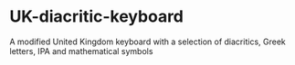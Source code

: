 # UK-diacritic-keyboard
A modified United Kingdom keyboard with a selection of diacritics, Greek letters, IPA and mathematical symbols
